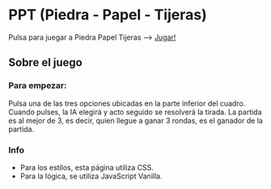 # PPT (Piedra - Papel - Tijeras)

Pulsa para juegar a Piedra Papel Tijeras --> [Jugar!](https://josesanchis16.github.io/Piedra-Papel-Tijeras)

## Sobre el juego
### Para empezar:
Pulsa una de las tres opciones ubicadas en la parte inferior del cuadro.
Cuando pulses, la IA elegirá y acto seguido se resolverá la tirada. La partida es al mejor de 3, es decir, quien llegue a ganar 3 rondas, es el ganador de la partida.

### Info
- Para los estilos, esta página utiliza CSS.
- Para la lógica, se utiliza JavaScript Vanilla.